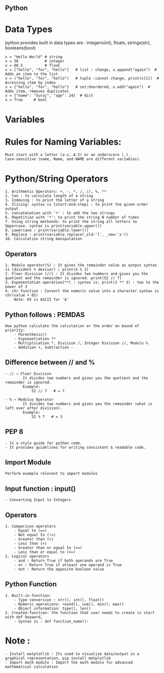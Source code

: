## Python 

# Data Types
python provides built in data types are : integers(int), floats, strings(str), booleans(bool)

    x = "Hello World" # string
    x = 50            # integer
    x = 60.5          # float
    x = ["hello", "for", "hello"]   # list : change, x.append("again")  # Adds an item to the list
    x = ("hello", "for", "hello")   # tuple :cannot change, print(x[1])  # Accessing item by index
    x = {"hello", "for", "hello"}   # set:Unordered, x.add("again")  # Adds item, removes duplicates
    x = {"name": "Suraj", "age": 24}  # dict
    x = True     # bool


# Variables
# Rules for Naming Variables:
    Must start with a letter (a-z, A-Z) or an underscore (_).​
    Case-sensitive (name, Name, and NAME are different variables).


# Python/String Operators
    1. Arithmetic Operators: +, -, *, /, //, %, **​
    2. len : to calculate length of a string
    3. Indexing : to print the letter of a string
    4. Slicing: syntax is [start:end:step] : to print the given order output
    5. concatenation with '+' : to add the two strings
    6. Repetition with '*': to print the string N number of times
    7. Using string methonds: to print the string all letters to Uppercase. syntax is print(variable.upper())
    8. Lowercase : print(variable.lower())
    9. Replace : print(variable.replace(_old:'l', _new:'x'))
    10. Calculation string manipulation

<!-- (16/09/2025) -->
## Operators 
    1. Modulo operator(%) : It gives the remainder value as output syntax is (divident % devisor) ; print(4 % 2)
    2. Floor Division (//) : It divides two numbers and gives you the quotient and the remainder is ignored. print(52 // 7) 
    3. Exponentation operation(**) : syntax is: print(2 ** 3) : two to the power of 3
    4. chr function : Convert the numeric value into a character syntax is chr(value + 65) 
        Note: 65 is ASCII for 'A'

## Python follows : PEMDAS
    How python calculate the calculation or the order on based of priority:
        - Parenthesis()
        - Exponentiation **
        - Multiplication *, Division /, Integer Division //, Modulo %
        - Addition +, Subtraction -

## Difference between // and %
    - // → Floor Division
            It divides two numbers and gives you the quotient and the remainder is ignored.
            Example:
                52 // 7   # = 7

    - % → Modulus Operator
            It divides two numbers and gives you the remainder (what is left over after division).
            Example:
                52 % 7   # = 3

## PEP 8
    - Is a style guide for python code.
    - It provides guidelines for writing consistent & readable code.

## Import Module 
    Perform example relevent to import modules

## Input function : input()
    - Converting Input to Integers


<!-- (17/09/2025) -->
## Operators
    1. Comparison operators
        - Equal to (==)
        - Not equal to (!=)
        - Greater than (>)
        - Less than (<)
        - Greater than or equal to (>=)
        - Less than or equal to (<=)
    2. Logical operators
        - and : Return True if both operands are True
        - or : Return True if atleast one operand is True
        - not : Return the opposite boolean value

## Python Function
    1. Built-in-function:
        - Type conversion : str(), int(), float()
        - Numeric operations: round(), sum(), min(), max()
        - Object information: type(), len()
    2. Created-function: the function that user needs to create is start with def keyword,
        - Syntax is : def function_name():


# Note :
    - Install matplotlib : Its used to visualize data/output in a graphical representation, pip install matplotlib
    - Import math module : Import the math module for advanced mathematical calculation


